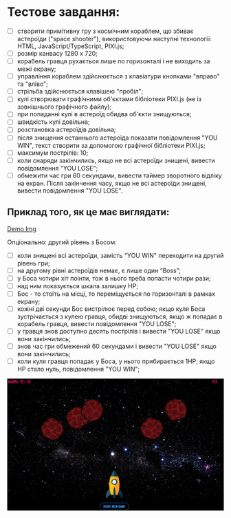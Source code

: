 # Тестове завдання:

- [ ] створити примітивну гру з космічним кораблем, що збиває астероїди ("space shooter"), використовуючи наступні технології: HTML, JavaScript/TypeScript, PIXI.js;
- [ ] розмір канвасу 1280 х 720;
- [ ] корабель гравця рухається лише по горизонталі і не виходить за межі екрану;
- [ ] управління кораблем здійснюється з клавіатури кнопками "вправо" та "вліво";
- [ ] стрільба здійснюється клавішею "пробіл";
- [ ] кулі створювати графічними об'єктами бібліотеки PIXI.js (не із зовнішнього графічного файлу);
- [ ] при попаданні кулі в астероїд обидва об'єкти знищуються;
- [ ] швидкість кулі довільна;
- [ ] розстановка астероїдів довільна;
- [ ] після знищення останнього астероїда показати повідомлення "YOU WIN", текст створити за допомогою графічної бібліотеки PIXI.js;
- [ ] максимум пострілів: 10;
- [ ] коли снаряди закінчились, якщо не всі астероїди знищені, вивести повідомлення "YOU LOSE";
- [ ] обмежити час гри 60 секундами, вивести таймер зворотного відліку на екран. Після закінчення часу, якщо не всі астероїди знищені, вивести повідомлення "YOU LOSE".

## Приклад того, як це має виглядати:
[Demo Img](http://icecream.me/uploads/69b1920911ce9dfe471575f16d219133.png)


Опціонально: другий рівень з Босом:
- [ ] коли знищені всі астероїди, замість "YOU WIN" переходити на другий рівень гри;
- [ ] на другому рівні астероїдів немає, є лише один “Boss”;
- [ ] у Боса чотири хіт поінти, тож в нього треба попасти чотири рази;
- [ ] над ним показується шкала залишку HP;
- [ ] Бос - то стоїть на місці, то переміщується по горизонталі в рамках екрану;
- [ ] кожні дві секунди Бос вистрілює перед собою; якщо куля Боса зустрічається з кулею гравця, обидві знищуються, якщо ж попадає в корабель гравця, вивести повідомлення "YOU LOSE";
- [ ] у гравця знов доступно десять пострілів і вивести "YOU LOSE" якщо вони закінчились;
- [ ] знов час гри обмежений 60 секундами і вивести "YOU LOSE" якщо вони закінчились;
- [ ] коли куля гравця попадає у Боса, у нього прибирається 1HP; якщо HP стало нуль, повідомлення "YOU WIN";

![Demo](/readme-img/photo_2022-10-31_16-26-41.jpg)